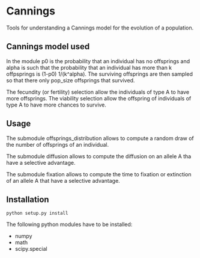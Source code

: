# Cannings

Tools for understanding a Cannings model for the evolution of a population.

## Cannings model used

In the module p0 is the probability that an individual has no offsprings and alpha is such that the probability that an individual has more than k offpsprings is (1-p0) 1/(k^alpha).
The surviving offsprings are then sampled so that there only pop_size offsprings that survived.

The fecundity (or fertility) selection allow the individuals of type A to have more offsprings.
The viability selection allow the offspring of individuals of type A to have more chances to survive.

## Usage

The submodule offsprings_distribution allows to compute a random draw of the number of offsprings of an individual.

The submodule diffusion allows to compute the diffusion on an allele A tha have a selective advantage.

The submodule fixation allows to compute the time to fixation or extinction of an allele A that have a selective advantage.

## Installation

`python setup.py install`

The following python modules have to be installed:
- numpy
- math
- scipy.special

